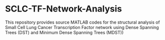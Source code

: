 # SCLC-TF-Network-Analysis
This repository provides source MATLAB codes for the structural analysis of Small Cell Lung Cancer Transcription Factor network using Dense Spanning Trees (DST) and Minimum Dense Spanning Trees (MDST))
